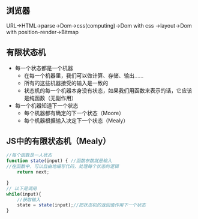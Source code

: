 ## 浏览器
URL->HTML->parse->Dom->css(computing)->Dom with css ->layout->Dom with position-render->Bitmap

## 有限状态机
- 每一个状态都是一个机器
    - 在每一个机器里，我们可以做计算、存储、输出......
    - 所有的这些机器接受的输入是一致的
    - 状态机的每一个机器本身没有状态，如果我们用函数来表示的话，它应该是纯函数（无副作用）
- 每一个机器知道下一个状态
    - 每个机器都有确定的下一个状态（Moore）
    - 每个机器根据输入决定下一个状态（Mealy）
    
## JS中的有限状态机（Mealy）
```js
//每个函数是一人状态
function state(input) { //函数参数就是输入
//在函数中，可以自由地编写代码，处理每个状态的逻辑
    return next;  

}
// 以下是调用
while(input){
    //获取输入
    state = state(input);//把状态机的返回值作用下一个状态
}
```


